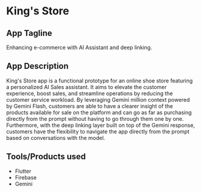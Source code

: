 # King's Store

## App Tagline
Enhancing e-commerce with AI Assistant and deep linking.

## App Description
King's Store app is a functional prototype for an online shoe store featuring a personalized AI Sales assistant. It aims to elevate the customer experience, boost sales, and streamline operations by reducing the customer service workload. By leveraging Gemini million context powered by Gemini Flash, customers are able to have a clearer insight of the products available for sale on the platform and can go as far as purchasing directly from the prompt without having to go through them one by one. Furthermore, with the deep linking layer built on top of the Gemini response, customers have the flexibility to navigate the app directly from the prompt based on conversations with the model.

## Tools/Products used
- Flutter
- Firebase
- Gemini